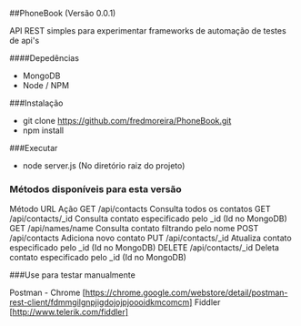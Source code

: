 ##PhoneBook (Versão 0.0.1)

API REST simples para experimentar frameworks de automação de testes de api's

####Depedências

* MongoDB
* Node / NPM

###Instalação
* git clone https://github.com/fredmoreira/PhoneBook.git
* npm install

###Executar

* node server.js (No diretório raiz do projeto)

### Métodos disponíveis para esta versão
Método        URL 				 Ação
GET 	/api/contacts 		Consulta todos os contatos
GET 	/api/contacts/_id   Consulta contato especificado pelo _id (Id no MongoDB)
GET		/api/names/name     Consulta contato filtrando pelo nome
POST 	/api/contacts 		Adiciona novo contato
PUT 	/api/contacts/_id	Atualiza contato especificado pelo _id (Id no MongoDB)
DELETE 	/api/contacts/_id	Deleta contato especificado pelo _id (Id no MongoDB)

###Use para testar manualmente

Postman - Chrome [https://chrome.google.com/webstore/detail/postman-rest-client/fdmmgilgnpjigdojojpjoooidkmcomcm]
Fiddler [http://www.telerik.com/fiddler]